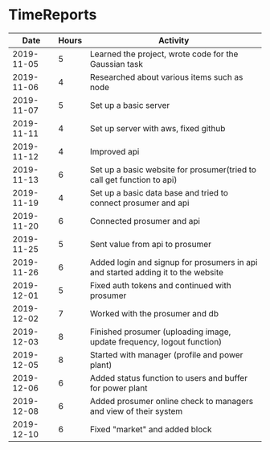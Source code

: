 # TimeReports

| Date  |      Hours    | Activity                                       |
| ----------- | ------- |------------------------------------------------
| 2019-11-05  | 5       | Learned the project, wrote code for the Gaussian task                |
| 2019-11-06  | 4       | Researched about various items such as node                |
| 2019-11-07  | 5       | Set up a basic server                |
| 2019-11-11  | 4       | Set up server with aws, fixed github    		|
| 2019-11-12  | 4       | Improved api   		|
| 2019-11-13  | 6    	| Set up a basic website for prosumer(tried to call get function to api)  		|
| 2019-11-19  | 4	    | Set up a basic data base and tried to connect prosumer and api  		|
| 2019-11-20  | 6	    | Connected prosumer and api  		|
| 2019-11-25  | 5	    | Sent value from api to prosumer  		|
| 2019-11-26  | 6	    | Added login and signup for prosumers in api and started adding it to the website  |
| 2019-12-01  | 5	    | Fixed auth tokens and continued with prosumer  |
| 2019-12-02  | 7	    | Worked with the prosumer and db  |
| 2019-12-03  | 8	    | Finished prosumer (uploading image, update frequency, logout function)  |
| 2019-12-05  | 8	    | Started with manager (profile and power plant)  |
| 2019-12-06  | 6	    | Added status function to users and buffer for power plant  |
| 2019-12-08  | 6	    | Added prosumer online check to managers and view of their system  |
| 2019-12-10  | 6	    | Fixed "market" and added block  |